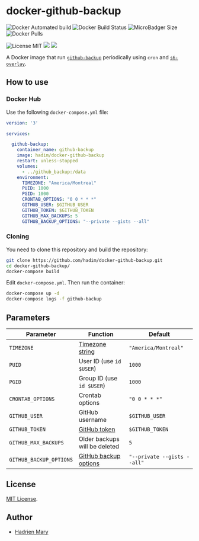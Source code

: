 # docker-github-backup

![Docker Automated build](https://img.shields.io/docker/automated/hadim/docker-github-backup)
![Docker Build Status](https://img.shields.io/docker/build/hadim/docker-github-backup)
![MicroBadger Size](https://img.shields.io/microbadger/image-size/hadim/docker-github-backup)
![Docker Pulls](https://img.shields.io/docker/pulls/hadim/docker-github-backup)

![License MIT](https://img.shields.io/badge/license-MIT-blue.svg)
[![](https://img.shields.io/docker/stars/hadim/docker-github-backup.svg)](https://hub.docker.com/r/hadim/docker-github-backup 'DockerHub')
[![](https://img.shields.io/docker/pulls/hadim/docker-github-backup.svg)](https://hub.docker.com/r/hadim/docker-github-backup 'DockerHub')

A Docker image that run [`github-backup`](https://github.com/josegonzalez/python-github-backup) periodically using `cron` and [`s6-overlay`](https://github.com/just-containers/s6-overlay).

## How to use

### Docker Hub

Use the following `docker-compose.yml` file:

```yaml
version: '3'

services:

  github-backup:
    container_name: github-backup
    image: hadim/docker-github-backup
    restart: unless-stopped
    volumes:
      - ../github_backup:/data
    environment:
      TIMEZONE: "America/Montreal"
      PUID: 1000
      PGID: 1000
      CRONTAB_OPTIONS: "0 0 * * *"
      GITHUB_USER: $GITHUB_USER
      GITHUB_TOKEN: $GITHUB_TOKEN
      GITHUB_MAX_BACKUPS: 5
      GITHUB_BACKUP_OPTIONS: "--private --gists --all"
```

### Cloning

You need to clone this repository and build the repository:

```bash
git clone https://github.com/hadim/docker-github-backup.git
cd docker-github-backup/
docker-compose build
```

Edit `docker-compose.yml`. Then run the container:

```bash
docker-compose up -d
docker-compose logs -f github-backup
```

## Parameters

| Parameter | Function | Default |
| --- | --- | --- |
| `TIMEZONE` | [Timezone string](https://en.wikipedia.org/wiki/List_of_tz_database_time_zones) | `"America/Montreal"` |
| `PUID` | User ID (use `id $USER`) | `1000` |
| `PGID` | Group ID (use `id $USER`) | `1000` |
| `CRONTAB_OPTIONS` | Crontab options | `"0 0 * * *"` |
| `GITHUB_USER` | GitHub username | `$GITHUB_USER` |
| `GITHUB_TOKEN` | [GitHub token](https://github.com/settings/tokens) | `$GITHUB_TOKEN` |
| `GITHUB_MAX_BACKUPS` | Older backups will be deleted | `5` |
| `GITHUB_BACKUP_OPTIONS` | [GitHub backup options](https://github.com/josegonzalez/python-github-backup#usage) | `"--private --gists --all"` |

## License

[MIT License](./LICENSE).

## Author

- [Hadrien Mary](https://github.com/hadim)

